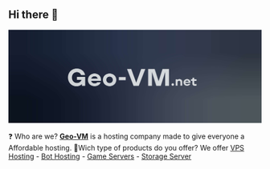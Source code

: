 ## Hi there 👋
<!-- Banner -->
<img src="https://raw.githubusercontent.com/Geo-VM/.github/main/GeoVM-Banner.jpg"/>
<!-- End -->

<!-- Information -->
❓ Who are we? **[Geo-VM](https://geo-vm.net)** is a hosting company made to give everyone a Affordable hosting.
📄Wich type of products do you offer? We offer [VPS Hosting](https://geo-vm.net/products/vps) - [Bot Hosting](https://geo-vm.net/products/bots) - [Game Servers](https://geo-vm.net/products/minecraft) - [Storage Server](https://geo-vm.net/products/storage)
<!-- End -->
